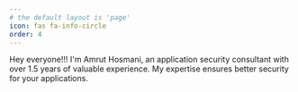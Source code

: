```yaml
---
# the default layout is 'page'
icon: fas fa-info-circle
order: 4
---
```


Hey everyone!!! I'm Amrut Hosmani, an application security consultant with over 1.5 years of valuable experience. My expertise ensures better security for your applications.